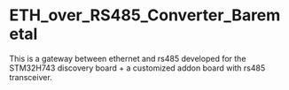 # ETH_over_RS485_Converter_Baremetal

This is a gateway between ethernet and rs485 developed for the STM32H743 discovery board + a customized addon board with rs485 transceiver.
